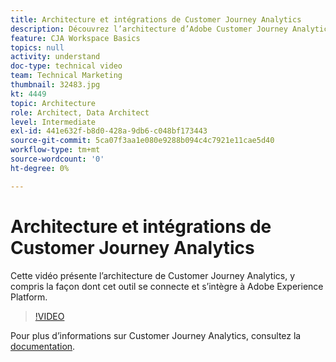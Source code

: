 ```yaml
---
title: Architecture et intégrations de Customer Journey Analytics
description: Découvrez l’architecture d’Adobe Customer Journey Analytics, y compris la façon dont cet outil se connecte et s’intègre à Adobe Experience Platform.
feature: CJA Workspace Basics
topics: null
activity: understand
doc-type: technical video
team: Technical Marketing
thumbnail: 32483.jpg
kt: 4449
topic: Architecture
role: Architect, Data Architect
level: Intermediate
exl-id: 441e632f-b8d0-428a-9db6-c048bf173443
source-git-commit: 5ca07f3aa1e080e9288b094c4c7921e11cae5d40
workflow-type: tm+mt
source-wordcount: '0'
ht-degree: 0%

---
```


# Architecture et intégrations de Customer Journey Analytics

Cette vidéo présente l’architecture de Customer Journey Analytics, y compris la façon dont cet outil se connecte et s’intègre à Adobe Experience Platform.

>[!VIDEO](https://video.tv.adobe.com/v/32483/?quality=12)

Pour plus d’informations sur Customer Journey Analytics, consultez la [documentation](https://experienceleague.adobe.com/docs/analytics-platform/using/cja-landing.html?lang=fr).
